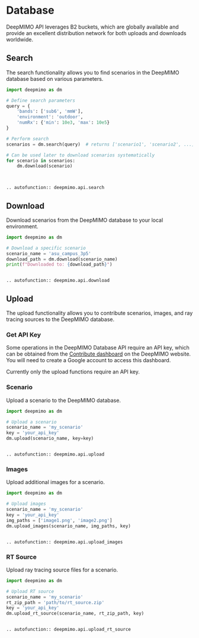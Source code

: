 # Database

DeepMIMO API leverages B2 buckets, which are globally available and provide an excellent distribution network for both uploads and downloads worldwide.

## Search

The search functionality allows you to find scenarios in the DeepMIMO database based on various parameters.

```python
import deepmimo as dm

# Define search parameters
query = {
    'bands': ['sub6', 'mmW'],
    'environment': 'outdoor',
    'numRx': {'min': 10e3, 'max': 10e5}
}

# Perform search
scenarios = dm.search(query)  # returns ['scenario1', 'scenario2', ...]

# Can be used later to download scenarios systematically
for scenario in scenarios:
    dm.download(scenario)
    
```

```{eval-rst}

.. autofunction:: deepmimo.api.search

```

## Download

Download scenarios from the DeepMIMO database to your local environment. 

```python
import deepmimo as dm

# Download a specific scenario
scenario_name = 'asu_campus_3p5'
download_path = dm.download(scenario_name)
print(f"Downloaded to: {download_path}")
```

```{eval-rst}

.. autofunction:: deepmimo.api.download

```

## Upload

The upload functionality allows you to contribute scenarios, images, and ray tracing sources to the DeepMIMO database.

### Get API Key

Some operations in the DeepMIMO Database API require an API key, which can be obtained from the [Contribute dashboard](https://deepmimo.net/dashboard) on the DeepMIMO website. You will need to create a Google account to access this dashboard. 

Currently only the upload functions require an API key. 

### Scenario

Upload a scenario to the DeepMIMO database.

```python
import deepmimo as dm

# Upload a scenario
scenario_name = 'my_scenario'
key = 'your_api_key'
dm.upload(scenario_name, key=key)
```

```{eval-rst}

.. autofunction:: deepmimo.api.upload

```

### Images

Upload additional images for a scenario.

```python
import deepmimo as dm

# Upload images
scenario_name = 'my_scenario'
key = 'your_api_key'
img_paths = ['image1.png', 'image2.png']
dm.upload_images(scenario_name, img_paths, key)
```

```{eval-rst}

.. autofunction:: deepmimo.api.upload_images

```

### RT Source

Upload ray tracing source files for a scenario.

```python
import deepmimo as dm

# Upload RT source
scenario_name = 'my_scenario'
rt_zip_path = 'path/to/rt_source.zip'
key = 'your_api_key'
dm.upload_rt_source(scenario_name, rt_zip_path, key)
```

```{eval-rst}

.. autofunction:: deepmimo.api.upload_rt_source

```

